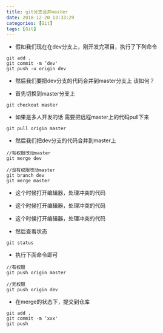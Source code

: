 ```yaml
---
title: git分支合并master
date: 2018-12-20 13:33:29
categories: [Git]
tags: [Git]
---
```



- 假如我们现在在dev分支上，刚开发完项目，执行了下列命令

```
git add .
git commit -m ‘dev'
git push -u origin dev
```

- 然后我们要把dev分支的代码合并到master分支上 该如何？ 

- 首先切换到master分支上

```
git checkout master
```

- 如果是多人开发的话 需要把远程master上的代码pull下来

```
git pull origin master
```

- 然后我们把dev分支的代码合并到master上

```
//有权限改动master
git merge dev

//没有权限改动master
git branch dev
git merge master
```

- 这个时候打开编辑器，处理冲突的代码
- 这个时候打开编辑器，处理冲突的代码
- 这个时候打开编辑器，处理冲突的代码

- 然后查看状态

```
git status
```

- 执行下面命令即可

```
//有权限
git push origin master

//无权限
git push origin dev
```

- 在merge的状态下，提交到仓库

```
git add .
git commit -m ‘xxx'
git push
```
